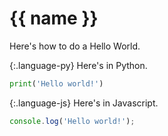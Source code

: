 <!--
Licensed under the Apache License, Version 2.0 (the "License");
you may not use this file except in compliance with the License.
You may obtain a copy of the License at

http://www.apache.org/licenses/LICENSE-2.0

Unless required by applicable law or agreed to in writing, software
distributed under the License is distributed on an "AS IS" BASIS,
WITHOUT WARRANTIES OR CONDITIONS OF ANY KIND, either express or implied.
See the License for the specific language governing permissions and
limitations under the License.
-->

# {{ name }}

Here's how to do a Hello World.

{:.language-py}
Here's in Python.

```py
print('Hello world!')
```

{:.language-js}
Here's in Javascript.

```js
console.log('Hello world!');
```
